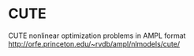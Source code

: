 CUTE
====

CUTE nonlinear optimization problems in AMPL format http://orfe.princeton.edu/~rvdb/ampl/nlmodels/cute/

